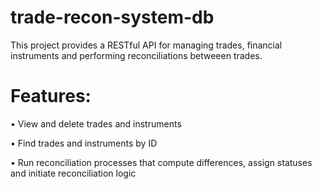 ﻿# trade-recon-system-db

 This project provides a RESTful API for managing trades, financial instruments and performing reconciliations betweeen trades.

 # Features:

   • View and delete trades and instruments
   
   • Find trades and instruments by ID
   
   • Run reconciliation processes that compute differences, assign statuses and initiate reconciliation logic

